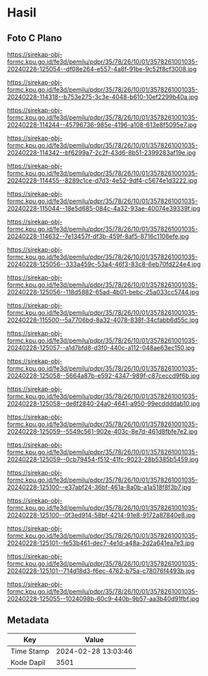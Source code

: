 # Hasil

## Foto C Plano

https://sirekap-obj-formc.kpu.go.id/fe3d/pemilu/pdpr/35/78/26/10/01/3578261001035-20240228-125054--df08e264-e557-4a8f-91be-9c52f8cf3008.jpg

https://sirekap-obj-formc.kpu.go.id/fe3d/pemilu/pdpr/35/78/26/10/01/3578261001035-20240228-114318--b753e275-3c3e-4048-b610-10ef2299b40a.jpg

https://sirekap-obj-formc.kpu.go.id/fe3d/pemilu/pdpr/35/78/26/10/01/3578261001035-20240228-114244--45796736-985e-4196-a108-613e8f5095e7.jpg

https://sirekap-obj-formc.kpu.go.id/fe3d/pemilu/pdpr/35/78/26/10/01/3578261001035-20240228-114342--bf6299a7-2c2f-43d6-8b51-2399283af19e.jpg

https://sirekap-obj-formc.kpu.go.id/fe3d/pemilu/pdpr/35/78/26/10/01/3578261001035-20240228-114455--8289c1ce-d7d3-4e52-9df4-c5674e1d3222.jpg

https://sirekap-obj-formc.kpu.go.id/fe3d/pemilu/pdpr/35/78/26/10/01/3578261001035-20240228-115044--18e5d685-084c-4a32-93ae-40074e39339f.jpg

https://sirekap-obj-formc.kpu.go.id/fe3d/pemilu/pdpr/35/78/26/10/01/3578261001035-20240228-114632--7e13457f-df3b-459f-8af5-8716c1106efe.jpg

https://sirekap-obj-formc.kpu.go.id/fe3d/pemilu/pdpr/35/78/26/10/01/3578261001035-20240228-125056--333a459c-53a4-46f3-83c8-6eb70fd224e4.jpg

https://sirekap-obj-formc.kpu.go.id/fe3d/pemilu/pdpr/35/78/26/10/01/3578261001035-20240228-125056--118d5882-65ad-4b01-bebc-25a033cc5744.jpg

https://sirekap-obj-formc.kpu.go.id/fe3d/pemilu/pdpr/35/78/26/10/01/3578261001035-20240228-115500--5a7706bd-8a32-4078-838f-34cfabb6d55c.jpg

https://sirekap-obj-formc.kpu.go.id/fe3d/pemilu/pdpr/35/78/26/10/01/3578261001035-20240228-125057--a1d7bfd8-d3f0-440c-a112-048ae63ec150.jpg

https://sirekap-obj-formc.kpu.go.id/fe3d/pemilu/pdpr/35/78/26/10/01/3578261001035-20240228-125058--5664a87b-e592-4347-989f-c87ceccd9f6b.jpg

https://sirekap-obj-formc.kpu.go.id/fe3d/pemilu/pdpr/35/78/26/10/01/3578261001035-20240228-125058--de6f2840-24a0-4641-a950-99ecddddab10.jpg

https://sirekap-obj-formc.kpu.go.id/fe3d/pemilu/pdpr/35/78/26/10/01/3578261001035-20240228-125059--5549c561-902e-403c-8e7d-461d8fbfe7e2.jpg

https://sirekap-obj-formc.kpu.go.id/fe3d/pemilu/pdpr/35/78/26/10/01/3578261001035-20240228-125059--0cb79454-f512-41fc-9023-28b5385b5459.jpg

https://sirekap-obj-formc.kpu.go.id/fe3d/pemilu/pdpr/35/78/26/10/01/3578261001035-20240228-125100--e37abf24-36bf-461a-8a0b-a1a518f8f3b7.jpg

https://sirekap-obj-formc.kpu.go.id/fe3d/pemilu/pdpr/35/78/26/10/01/3578261001035-20240228-125100--0f3ed914-58bf-4214-91e8-9172a87840e8.jpg

https://sirekap-obj-formc.kpu.go.id/fe3d/pemilu/pdpr/35/78/26/10/01/3578261001035-20240228-125101--fe53b461-dec7-4e1d-a48a-2d2a641ea7e3.jpg

https://sirekap-obj-formc.kpu.go.id/fe3d/pemilu/pdpr/35/78/26/10/01/3578261001035-20240228-125101--714d18d3-f6ec-4762-b75a-c78076f4493b.jpg

https://sirekap-obj-formc.kpu.go.id/fe3d/pemilu/pdpr/35/78/26/10/01/3578261001035-20240228-125055--1024098b-60c9-440b-9b57-aa3b40d91fbf.jpg


## Metadata

| Key        | Value               |
| ---------- | ------------------- |
| Time Stamp | 2024-02-28 13:03:46 |
| Kode Dapil | 3501                |



